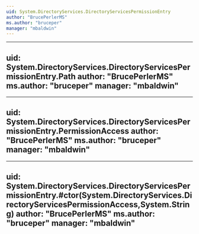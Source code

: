 ```yaml
---
uid: System.DirectoryServices.DirectoryServicesPermissionEntry
author: "BrucePerlerMS"
ms.author: "bruceper"
manager: "mbaldwin"
---
```


---
uid: System.DirectoryServices.DirectoryServicesPermissionEntry.Path
author: "BrucePerlerMS"
ms.author: "bruceper"
manager: "mbaldwin"
---

---
uid: System.DirectoryServices.DirectoryServicesPermissionEntry.PermissionAccess
author: "BrucePerlerMS"
ms.author: "bruceper"
manager: "mbaldwin"
---

---
uid: System.DirectoryServices.DirectoryServicesPermissionEntry.#ctor(System.DirectoryServices.DirectoryServicesPermissionAccess,System.String)
author: "BrucePerlerMS"
ms.author: "bruceper"
manager: "mbaldwin"
---
